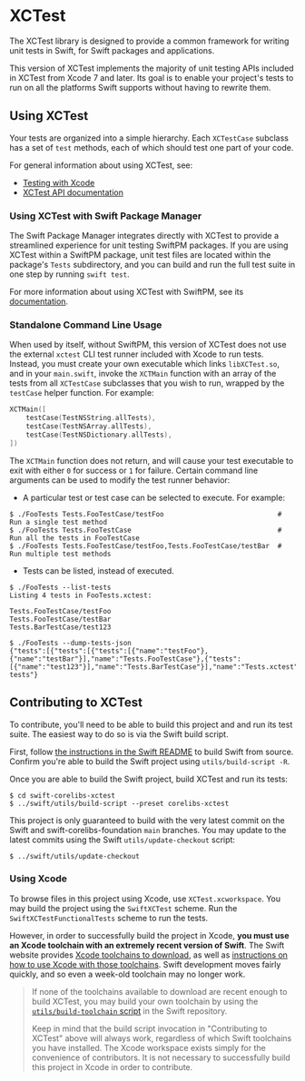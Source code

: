 # XCTest

The XCTest library is designed to provide a common framework for writing unit tests in Swift, for Swift packages and applications.

This version of XCTest implements the majority of unit testing APIs included in XCTest from Xcode 7 and later. Its goal is to enable your project's tests to run on all the platforms Swift supports without having to rewrite them.

## Using XCTest

Your tests are organized into a simple hierarchy. Each `XCTestCase` subclass has a set of `test` methods, each of which should test one part of your code.

For general information about using XCTest, see:

* [Testing with Xcode](https://developer.apple.com/library/mac/documentation/DeveloperTools/Conceptual/testing_with_xcode/chapters/03-testing_basics.html)
* [XCTest API documentation](https://developer.apple.com/documentation/xctest)

### Using XCTest with Swift Package Manager

The Swift Package Manager integrates directly with XCTest to provide a streamlined experience for unit testing SwiftPM packages. If you are using XCTest within a SwiftPM package, unit test files are located within the package's `Tests` subdirectory, and you can build and run the full test suite in one step by running `swift test`.

For more information about using XCTest with SwiftPM, see its [documentation](https://github.com/swiftlang/swift-package-manager).

### Standalone Command Line Usage

When used by itself, without SwiftPM, this version of XCTest does not use the external `xctest` CLI test runner included with Xcode to run tests. Instead, you must create your own executable which links `libXCTest.so`, and in your `main.swift`, invoke the `XCTMain` function with an array of the tests from all `XCTestCase` subclasses that you wish to run, wrapped by the `testCase` helper function. For example:

```swift
XCTMain([
    testCase(TestNSString.allTests),
    testCase(TestNSArray.allTests),
    testCase(TestNSDictionary.allTests),
])
```

The `XCTMain` function does not return, and will cause your test executable to exit with either `0` for success or `1` for failure. Certain command line arguments can be used to modify the test runner behavior:

* A particular test or test case can be selected to execute. For example:

```
$ ./FooTests Tests.FooTestCase/testFoo                            # Run a single test method
$ ./FooTests Tests.FooTestCase                                    # Run all the tests in FooTestCase
$ ./FooTests Tests.FooTestCase/testFoo,Tests.FooTestCase/testBar  # Run multiple test methods
```
* Tests can be listed, instead of executed.

```
$ ./FooTests --list-tests
Listing 4 tests in FooTests.xctest:

Tests.FooTestCase/testFoo
Tests.FooTestCase/testBar
Tests.BarTestCase/test123

$ ./FooTests --dump-tests-json
{"tests":[{"tests":[{"tests":[{"name":"testFoo"},{"name":"testBar"}],"name":"Tests.FooTestCase"},{"tests":[{"name":"test123"}],"name":"Tests.BarTestCase"}],"name":"Tests.xctest"}],"name":"All tests"}
```

## Contributing to XCTest

To contribute, you'll need to be able to build this project and and run its test suite. The easiest way to do so is via the Swift build script.

First, follow [the instructions in the Swift README](https://github.com/apple/swift/blob/main/README.md) to build Swift from source. Confirm you're able to build the Swift project using `utils/build-script -R`.

Once you are able to build the Swift project, build XCTest and run its tests:

```
$ cd swift-corelibs-xctest
$ ../swift/utils/build-script --preset corelibs-xctest
```

This project is only guaranteed to build with the very latest commit on the Swift and swift-corelibs-foundation `main` branches. You may update to the latest commits using the Swift `utils/update-checkout` script:

```
$ ../swift/utils/update-checkout
```

### Using Xcode

To browse files in this project using Xcode, use `XCTest.xcworkspace`. You may build the project using the `SwiftXCTest` scheme. Run the `SwiftXCTestFunctionalTests` scheme to run the tests.

However, in order to successfully build the project in Xcode, **you must use an Xcode toolchain with an extremely recent version of Swift**. The Swift website provides [Xcode toolchains to download](https://swift.org/download/#latest-development-snapshots), as well as [instructions on how to use Xcode with those toolchains](https://swift.org/download/#apple-platforms). Swift development moves fairly quickly, and so even a week-old toolchain may no longer work.

> If none of the toolchains available to download are recent enough to build XCTest, you may build your own toolchain by using the [`utils/build-toolchain` script](https://github.com/apple/swift/blob/main/utils/build-toolchain) in the Swift repository.
>
> Keep in mind that the build script invocation in "Contributing to XCTest" above will always work, regardless of which Swift toolchains you have installed. The Xcode workspace exists simply for the convenience of contributors. It is not necessary to successfully build this project in Xcode in order to contribute.
